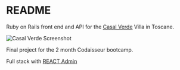 # README

Ruby on Rails front end and API for the [Casal Verde](http://www.casalverde.eu/) Villa in Toscane.

![Casal Verde Screenshot](https://github.com/smilingkite/CasalVerde-hardcore/blob/master/casalverde.png)

Final project for the 2 month Codaisseur bootcamp. 

Full stack with [REACT Admin](https://casalverde-react-admin.herokuapp.com/)
